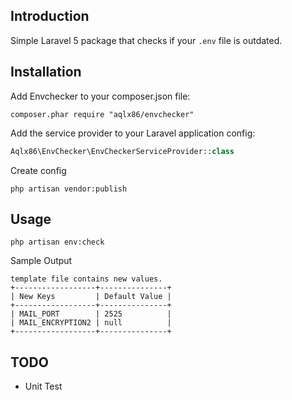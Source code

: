 Introduction
------------

Simple Laravel 5 package that checks if your `.env` file is outdated.


Installation
------------

Add Envchecker to your composer.json file:

```composer.phar require "aqlx86/envchecker"```


Add the service provider to your Laravel application config:

```PHP
Aqlx86\EnvChecker\EnvCheckerServiceProvider::class
```

Create config
```
php artisan vendor:publish
```

Usage
-----

```
php artisan env:check
```

Sample Output

```
template file contains new values.
+------------------+---------------+
| New Keys         | Default Value |
+------------------+---------------+
| MAIL_PORT        | 2525          |
| MAIL_ENCRYPTION2 | null          |
+------------------+---------------+
```

TODO
----

* Unit Test
